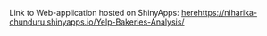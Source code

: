Link to Web-application hosted on ShinyApps: [here](https://niharika-chunduru.shinyapps.io/Yelp-Bakeries-Analysis/)https://niharika-chunduru.shinyapps.io/Yelp-Bakeries-Analysis/
